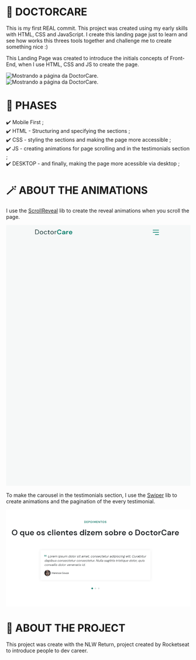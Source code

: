 
# 💚 DOCTORCARE

This is my first REAL commit. This project was created using my early skills with HTML, CSS and JavaScript.
I create this landing page just to learn and see how works this threes tools together and challenge me to create something nice :)

This Landing Page was created to introduce the initials concepts of Front-End, when I use HTML, CSS and JS to create the page. 

<img src="./assets/gifDoctorCare.gif" alt="Mostrando a página da DoctorCare.">

<img src="./assets/gifDoctorCare2.gif" alt="Mostrando a página da DoctorCare.">

# 🎯 PHASES

✔️ Mobile First ;\
✔️ HTML - Structuring and specifying the sections ;\
✔️ CSS - styling the sections and making the page more accessible ;\
✔️ JS - creating animations for page scrolling and in the testimonials section ;\
✔️ DESKTOP - and finally, making the page more acessible via desktop ;

# 🪄 ABOUT THE ANIMATIONS

I use the [ScrollReveal](https://scrollrevealjs.org/) lib to create the reveal animations when you scroll the page.

<img src="./assets/gifScroll.gif" alt="Animação de rolamento de página">

To make the carousel in the testimonials section, I use the [Swiper](https://swiperjs.com/) lib to create animations and the pagination of the every testimonial.

<img src="./assets/gifSwiper.gif" alt="Animação de carrosel de depoimentos">

# 🚀 ABOUT THE PROJECT 

This project was create with the NLW Return, project created by Rocketseat to introduce people to dev career.



